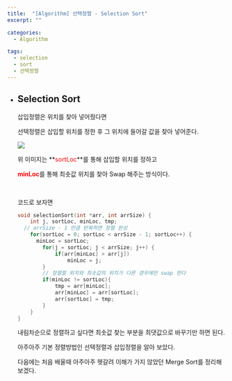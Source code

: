 ```yaml
---
title:  "[Algorithm] 선택정렬 - Selection Sort"
excerpt: ""

categories:
  - Algorithm

tags:
  - selection
  - sort
  - 선택정렬
---
```


- ## Selection Sort

  삽입정렬은 위치를 찾아 넣어줬다면

  선택정렬은 삽입할 위치를 정한 후 그 위치에 들어갈 값을 찾아 넣어준다.

  ![](https://nam-ki-bok.github.io/assets/images/algorithm/selection.png)

  위 이미지는 **<span style="color:red">sortLoc</span>**를 통해 삽입할 위치를 정하고

  <span style="color:red">**minLoc**</span>를 통해 최솟값 위치를 찾아 Swap 해주는 방식이다.

  <br>

  코드로 보자면
  
  ```c
  void selectionSort(int *arr, int arrSize) {
      int j, sortLoc, minLoc, tmp;
    // arrSize - 1 만큼 반복하면 정렬 완성
      for(sortLoc = 0; sortLoc < arrSize - 1; sortLoc++) {
        minLoc = sortLoc;
          for(j = sortLoc; j < arrSize; j++) {
              if(arr[minLoc] > arr[j])
                  minLoc = j;
          }
          // 정렬할 위치와 최솟값의 위치가 다른 경우에만 swap 한다
          if(minLoc != sortLoc){
              tmp = arr[minLoc];
              arr[minLoc] = arr[sortLoc];
              arr[sortLoc] = tmp;
          }
      }
  }
  ```
  
  내림차순으로 정렬하고 싶다면 최솟값 찾는 부분을 최댓값으로 바꾸기만 하면 된다.
  
  아주아주 기본 정렬방법인 선택정렬과 삽입정렬을 알아 보았다.
  
  다음에는 처음 배울때 아주아주 헷갈려 이해가 가지 않았던 Merge Sort를 정리해 보겠다.

